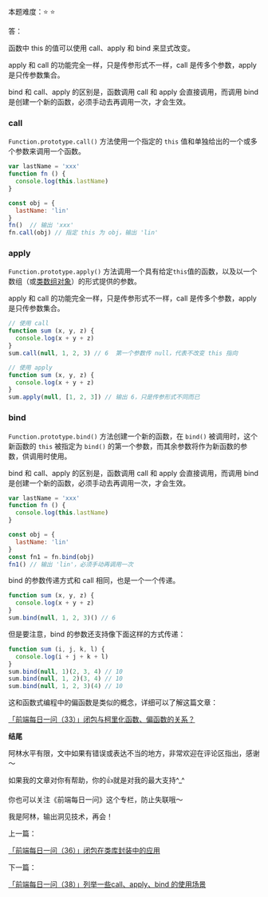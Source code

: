 本题难度：⭐ ⭐ 

答：

函数中 this 的值可以使用 call、apply 和 bind 来显式改变。

apply 和 call 的功能完全一样，只是传参形式不一样，call 是传多个参数，apply 是只传参数集合。

bind 和 call、apply 的区别是，函数调用 call 和 apply 会直接调用，而调用 bind 是创建一个新的函数，必须手动去再调用一次，才会生效。

### call 

`Function.prototype.call()` 方法使用一个指定的 `this` 值和单独给出的一个或多个参数来调用一个函数。

```js
var lastName = 'xxx'
function fn () {
  console.log(this.lastName)
}

const obj = {
  lastName: 'lin'
}
fn()  // 输出 'xxx'
fn.call(obj) // 指定 this 为 obj，输出 'lin'
```

### apply 
`Function.prototype.apply()` 方法调用一个具有给定`this`值的函数，以及以一个数组（或[类数组对象](https://developer.mozilla.org/zh-CN/docs/Web/JavaScript/Guide/Indexed_collections#working_with_array-like_objects)）的形式提供的参数。

apply 和 call 的功能完全一样，只是传参形式不一样，call 是传多个参数，apply 是只传参数集合。

```js
// 使用 call
function sum (x, y, z) {
  console.log(x + y + z)
}
sum.call(null, 1, 2, 3) // 6  第一个参数传 null，代表不改变 this 指向
```

```js
// 使用 apply
function sum (x, y, z) {
  console.log(x + y + z)
}
sum.apply(null, [1, 2, 3]) // 输出 6，只是传参形式不同而已
```
### bind

`Function.prototype.bind()` 方法创建一个新的函数，在 `bind()` 被调用时，这个新函数的 `this` 被指定为 `bind()` 的第一个参数，而其余参数将作为新函数的参数，供调用时使用。

bind 和 call、apply 的区别是，函数调用 call 和 apply 会直接调用，而调用 bind 是创建一个新的函数，必须手动去再调用一次，才会生效。

```js
var lastName = 'xxx'
function fn () {
  console.log(this.lastName)
}

const obj = {
  lastName: 'lin'
}
const fn1 = fn.bind(obj)
fn1() // 输出 'lin'，必须手动再调用一次
```
bind 的参数传递方式和 call 相同，也是一个一个传递。

```js
function sum (x, y, z) {
  console.log(x + y + z)
}
sum.bind(null, 1, 2, 3)() // 6

```
但是要注意，bind 的参数还支持像下面这样的方式传递：

```js
function sum (i, j, k, l) {
  console.log(i + j + k + l)
}
sum.bind(null, 1)(2, 3, 4) // 10
sum.bind(null, 1, 2)(3, 4) // 10
sum.bind(null, 1, 2, 3)(4) // 10
```

这和函数式编程中的偏函数是类似的概念，详细可以了解这篇文章：

[「前端每日一问（33）」闭包与柯里化函数、偏函数的关系？](https://juejin.cn/post/7079937304550195208)

**结尾**

阿林水平有限，文中如果有错误或表达不当的地方，非常欢迎在评论区指出，感谢～

如果我的文章对你有帮助，你的👍就是对我的最大支持^_^

你也可以关注《前端每日一问》这个专栏，防止失联哦～

我是阿林，输出洞见技术，再会！

上一篇：

[「前端每日一问（36）」闭包在类库封装中的应用](https://github.com/wlllyfor/question-everyday/blob/main/Blog/36.%E9%97%AD%E5%8C%85%E5%9C%A8%E7%B1%BB%E5%BA%93%E5%B0%81%E8%A3%85%E4%B8%AD%E7%9A%84%E5%BA%94%E7%94%A8.md)

下一篇：

[「前端每日一问（38）」列举一些call、apply、bind 的使用场景](https://juejin.cn/post/7081424822168715301/)